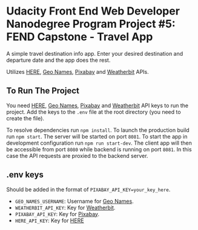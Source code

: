 # Udacity Front End Web Developer Nanodegree Program Project #5: FEND Capstone - Travel App

A simple travel destination info app. Enter your desired destination and departure date and the app does the rest.

Utilizes [HERE](https://developer.here.com/documentation/geocoding-search-api/dev_guide/index.html), [Geo Names](https://www.geonames.org/maps/addresses.html#geoCodeAddress), [Pixabay](https://pixabay.com/api/docs/#api_search_images) and [Weatherbit](https://www.weatherbit.io/api) APIs.

## To Run The Project

You need [HERE](https://developer.here.com/documentation/geocoding-search-api/dev_guide/index.html), [Geo Names](https://www.geonames.org/maps/addresses.html#geoCodeAddress), [Pixabay](https://pixabay.com/api/docs/#api_search_images) and [Weatherbit](https://www.weatherbit.io/api) API keys to run the project. Add the keys to the `.env` file at the root directory (you need to create the file).

To resolve dependencies run `npm install`. To launch the production build run `npm start`. The server will be started on port `8081`. To start the app in development configuration run `npm run start-dev`. The client app will then be accessible from port `8080` while backend is running on port `8081`. In this case the API requests are proxied to the backend server.

## .env keys

Should be added in the format of `PIXABAY_API_KEY=your_key_here`.

- `GEO_NAMES_USERNAME`: Username for [Geo Names](https://www.geonames.org/maps/addresses.html#geoCodeAddress).
- `WEATHERBIT_API_KEY`: Key for [Weatherbit](https://www.weatherbit.io/api).
- `PIXABAY_API_KEY`: Key for [Pixabay](https://pixabay.com/api/docs/#api_search_images).
- `HERE_API_KEY`: Key for [HERE](https://developer.here.com/documentation/geocoding-search-api/dev_guide/index.html)
